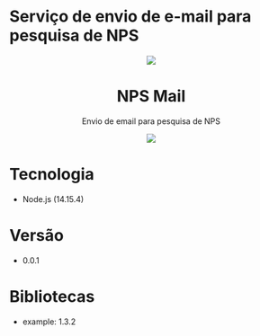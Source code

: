 # Serviço de envio de e-mail para pesquisa de NPS

<p align="center">
  <img src="https://media.giphy.com/media/ftJQUR24xLasOSDyb7/giphy.gif">
  <h1 align="center">NPS Mail</h1>
  <p align="center">Envio de email para pesquisa de NPS </p>
</p>

<p align="center">
  <img src="https://forthebadge.com/images/badges/made-with-typescript.svg"/>
</p>


# Tecnologia
* Node.js (14.15.4)

# Versão
* 0.0.1

# Bibliotecas
* example: 1.3.2
